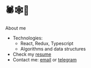 # 🕷🕸🐞


About me
- Technologies: 
  - React, Redux, Typescript
  - Algorithms and data structures
- Check my [resume](https://drive.google.com/file/d/1kBTwnyvFpfVvC49lKbQ6uzmp0Ikygnq1/view?usp=sharing)
- Contact me: [email](mailto:vladimir@balaian.ru) or [telegram](https://t.me/tacticsugar)

<!--
The question: can I use this comments as keywords to improve the SEO of my profile?

Let's try:

- Middle Frontend Developer
- React developer
- React expert
- React Redux developer
- Frontend enthusiast
- Frontend developer

Contact me if you read this: https://t.me/tacticsugar
-->
